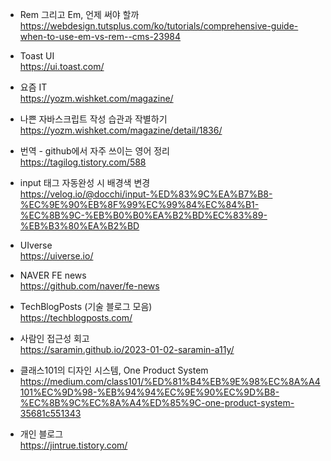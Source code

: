 * Rem 그리고 Em, 언제 써야 할까   
<https://webdesign.tutsplus.com/ko/tutorials/comprehensive-guide-when-to-use-em-vs-rem--cms-23984>

* Toast UI   
<https://ui.toast.com/>

* 요즘 IT   
<https://yozm.wishket.com/magazine/>

* 나쁜 자바스크립트 작성 습관과 작별하기   
<https://yozm.wishket.com/magazine/detail/1836/>

* 번역 - github에서 자주 쓰이는 영어 정리   
<https://tagilog.tistory.com/588>

* input 태그 자동완성 시 배경색 변경    
<https://velog.io/@docchi/input-%ED%83%9C%EA%B7%B8-%EC%9E%90%EB%8F%99%EC%99%84%EC%84%B1-%EC%8B%9C-%EB%B0%B0%EA%B2%BD%EC%83%89-%EB%B3%80%EA%B2%BD>

* UIverse   
<https://uiverse.io/>

* NAVER FE news   
<https://github.com/naver/fe-news>

* TechBlogPosts (기술 블로그 모음)   
<https://techblogposts.com/>

* 사람인 접근성 회고   
<https://saramin.github.io/2023-01-02-saramin-a11y/>

* 클래스101의 디자인 시스템, One Product System   
<https://medium.com/class101/%ED%81%B4%EB%9E%98%EC%8A%A4101%EC%9D%98-%EB%94%94%EC%9E%90%EC%9D%B8-%EC%8B%9C%EC%8A%A4%ED%85%9C-one-product-system-35681c551343> 

* 개인 블로그   
<https://jintrue.tistory.com/>
